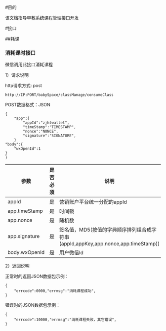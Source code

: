 #目的

该文档指导早教系统课程管理接口开发

#接口

##耗课 

### 消耗课时接口

微信调用此接口消耗课程

1）请求说明

http请求方式: post

    http://IP:PORT/babySpace/classManage/consumeClass



POST数据格式：JSON

    {
        "app":{
            "appId":"zjhtwallet",
            "timeStamp":"TIMESTAMP",
            "nonce":"NONCE",
            "signature":"SIGNATURE",
        }
	"body":{
		"wxOpenId":1
	}
    }


参数|是否必须|说明
----|----|-----
appId|是|营销账户平台统一分配的appId
app.timeStamp|是|时间戳
app.nonce|是|随机数
app.signature|是|签名值，MD5(按值的字典顺序排列组合成字符串(appId,appKey,app.nonce,app.timeStamp))
body.wxOpenId|是|用户微信Id

2）返回说明

正常时的返回JSON数据包示例：

    {
        "errcode":0000,"errmsg":"消耗课程成功",
    }


错误时的JSON数据包示例：

    {
        "errcode":10000,"errmsg":"消耗课程失败，其它错误",
    }






